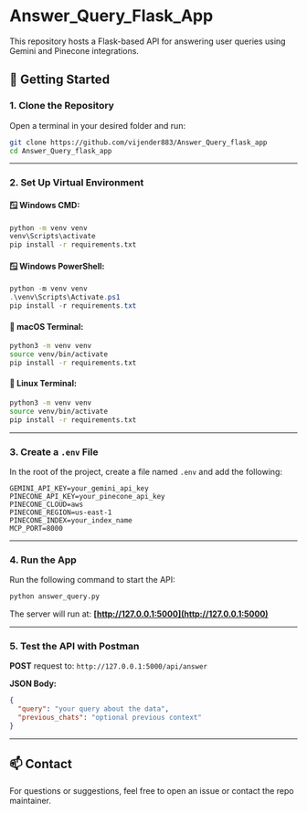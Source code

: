 # Answer_Query_Flask_App

This repository hosts a Flask-based API for answering user queries using Gemini and Pinecone integrations.

## 🚀 Getting Started

### 1. Clone the Repository

Open a terminal in your desired folder and run:

```bash
git clone https://github.com/vijender883/Answer_Query_flask_app
cd Answer_Query_flask_app
````

---

### 2. Set Up Virtual Environment

#### 🪟 Windows CMD:

```cmd
python -m venv venv
venv\Scripts\activate
pip install -r requirements.txt
```

#### 🪟 Windows PowerShell:

```powershell
python -m venv venv
.\venv\Scripts\Activate.ps1
pip install -r requirements.txt
```

#### 🍏 macOS Terminal:

```bash
python3 -m venv venv
source venv/bin/activate
pip install -r requirements.txt
```

#### 🐧 Linux Terminal:

```bash
python3 -m venv venv
source venv/bin/activate
pip install -r requirements.txt
```

---

### 3. Create a `.env` File

In the root of the project, create a file named `.env` and add the following:

```env
GEMINI_API_KEY=your_gemini_api_key
PINECONE_API_KEY=your_pinecone_api_key
PINECONE_CLOUD=aws
PINECONE_REGION=us-east-1
PINECONE_INDEX=your_index_name
MCP_PORT=8000
```

---

### 4. Run the App

Run the following command to start the API:

```bash
python answer_query.py
```

The server will run at:
**[http://127.0.0.1:5000](http://127.0.0.1:5000)**

---

### 5. Test the API with Postman

**POST** request to:
`http://127.0.0.1:5000/api/answer`

**JSON Body:**

```json
{
  "query": "your query about the data",
  "previous_chats": "optional previous context"
}
```

---

## 📫 Contact

For questions or suggestions, feel free to open an issue or contact the repo maintainer.

